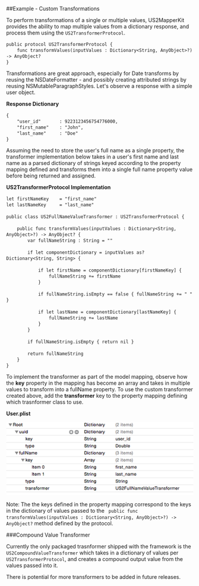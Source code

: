 ##Example - Custom Transformations

To perform transformations of a single or multiple values, US2MapperKit provides the ability to map multiple values from a dictionary response, and process them using the `US2TransformerProtocol`.

```
public protocol US2TransformerProtocol {
    func transformValues(inputValues : Dictionary<String, AnyObject>?) -> AnyObject?
}
```

Transformations are great approach, especially for Date transforms by reusing the NSDateFormatter - and possibly creating attributed strings by reusing NSMutableParagraphStyles. Let's observe a response with a simple user object.

**Response Dictionary**

```
{
    "user_id"		: 9223123456754776000,
    "first_name"	: "John",
    "last_name"		: "Doe"
}
```

Assuming the need to store the user's full name as a single property, the transformer implementation below takes in a user's first name and last name as a parsed dictionary of strings keyed according to the property mapping defined and transforms them into a single full name property value before being returned and assigned.


**US2TransformerProtocol Implementation**

```
let firstNameKey    = "first_name"
let lastNameKey     = "last_name"

public class US2FullNameValueTransformer : US2TransformerProtocol {
    
    public func transformValues(inputValues : Dictionary<String, AnyObject>?) -> AnyObject? {
        var fullNameString : String = ""
        
        if let componentDictionary = inputValues as? Dictionary<String, String> {
           
            if let firstName = componentDictionary[firstNameKey] {
                fullNameString += firstName
            }
            
            if fullNameString.isEmpty == false { fullNameString += " " }
            
            if let lastName = componentDictionary[lastNameKey] {
                fullNameString += lastName
            }
        }
        
        if fullNameString.isEmpty { return nil }
       
        return fullNameString
    }
}
```

To implement the transformer as part of the model mapping, observe how the **key** property in the mapping has become an array and takes in multiple values to transform into a fullName property. To use the custom transformer created above, add the **transformer** key to the property mapping defining which trasnformer class to use.  

**User.plist**
<br/>

![alt tag](/readme_assets/transformer_fullname_example.png?raw=true)
<br/>

Note: The the keys defined in the property mapping correspond to the keys in the dictionary of values passed to the ` public func transformValues(inputValues : Dictionary<String, AnyObject>?) -> AnyObject?` method defined by the protocol. 


###Compound Value Transformer

Currently the only packaged trasnformer shipped with the framework is  the `US2CompoundValueTransformer` which takes in a dictionary of values per `US2TransformerProtocol`, and creates a compound output value from the values passed into it.

There is potential for more transformers to be added in future releases.
